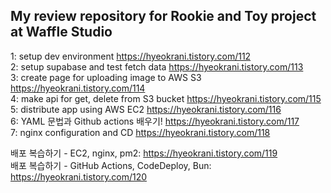 ## My review repository for Rookie and Toy project at Waffle Studio

1: setup dev environment https://hyeokrani.tistory.com/112  
2: setup supabase and test fetch data https://hyeokrani.tistory.com/113  
3: create page for uploading image to AWS S3 https://hyeokrani.tistory.com/114  
4: make api for get, delete from S3 bucket https://hyeokrani.tistory.com/115  
5: distribute app using AWS EC2 https://hyeokrani.tistory.com/116  
6: YAML 문법과 Github actions 배우기! https://hyeokrani.tistory.com/117  
7: nginx configuration and CD https://hyeokrani.tistory.com/118

배포 복습하기 - EC2, nginx, pm2: https://hyeokrani.tistory.com/119  
배포 복습하기 - GitHub Actions, CodeDeploy, Bun: https://hyeokrani.tistory.com/120
